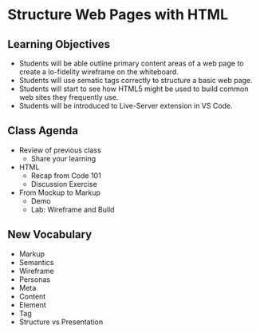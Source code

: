 # Structure Web Pages with HTML

## Learning Objectives

- Students will be able outline primary content areas of a web page to create a lo-fidelity wireframe on the whiteboard.
- Students will use sematic tags correctly to structure a basic web page.
- Students will start to see how HTML5 might be used to build common web sites they frequently use.
- Students will be introduced to Live-Server extension in VS Code.

## Class Agenda

- Review of previous class
  - Share your learning
- HTML
  - Recap from Code 101
  - Discussion Exercise
- From Mockup to Markup
  - Demo
  - Lab: Wireframe and Build

## New Vocabulary

- Markup
- Semantics
- Wireframe
- Personas
- Meta
- Content
- Element
- Tag
- Structure vs Presentation
